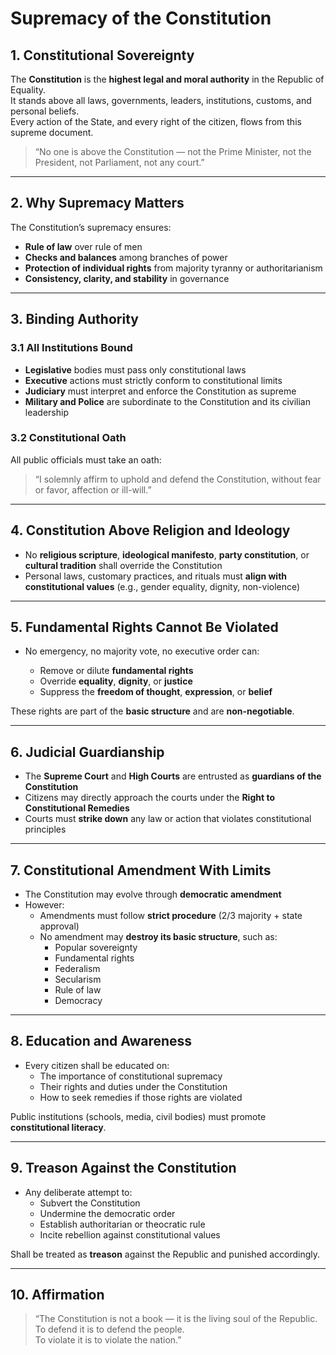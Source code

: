 # Supremacy of the Constitution

## 1. Constitutional Sovereignty

The **Constitution** is the **highest legal and moral authority** in the Republic of Equality.  
It stands above all laws, governments, leaders, institutions, customs, and personal beliefs.  
Every action of the State, and every right of the citizen, flows from this supreme document.

> “No one is above the Constitution — not the Prime Minister, not the President, not Parliament, not any court.”

---

## 2. Why Supremacy Matters

The Constitution’s supremacy ensures:

- **Rule of law** over rule of men
- **Checks and balances** among branches of power
- **Protection of individual rights** from majority tyranny or authoritarianism
- **Consistency, clarity, and stability** in governance

---

## 3. Binding Authority

### 3.1 All Institutions Bound

- **Legislative** bodies must pass only constitutional laws  
- **Executive** actions must strictly conform to constitutional limits  
- **Judiciary** must interpret and enforce the Constitution as supreme  
- **Military and Police** are subordinate to the Constitution and its civilian leadership

### 3.2 Constitutional Oath

All public officials must take an oath:

> “I solemnly affirm to uphold and defend the Constitution, without fear or favor, affection or ill-will.”

---

## 4. Constitution Above Religion and Ideology

- No **religious scripture**, **ideological manifesto**, **party constitution**, or **cultural tradition** shall override the Constitution
- Personal laws, customary practices, and rituals must **align with constitutional values** (e.g., gender equality, dignity, non-violence)

---

## 5. Fundamental Rights Cannot Be Violated

- No emergency, no majority vote, no executive order can:

  - Remove or dilute **fundamental rights**
  - Override **equality**, **dignity**, or **justice**
  - Suppress the **freedom of thought**, **expression**, or **belief**

These rights are part of the **basic structure** and are **non-negotiable**.

---

## 6. Judicial Guardianship

- The **Supreme Court** and **High Courts** are entrusted as **guardians of the Constitution**
- Citizens may directly approach the courts under the **Right to Constitutional Remedies**
- Courts must **strike down** any law or action that violates constitutional principles

---

## 7. Constitutional Amendment With Limits

- The Constitution may evolve through **democratic amendment**
- However:
  - Amendments must follow **strict procedure** (2/3 majority + state approval)
  - No amendment may **destroy its basic structure**, such as:
    - Popular sovereignty
    - Fundamental rights
    - Federalism
    - Secularism
    - Rule of law
    - Democracy

---

## 8. Education and Awareness

- Every citizen shall be educated on:
  - The importance of constitutional supremacy
  - Their rights and duties under the Constitution
  - How to seek remedies if those rights are violated

Public institutions (schools, media, civil bodies) must promote **constitutional literacy**.

---

## 9. Treason Against the Constitution

- Any deliberate attempt to:
  - Subvert the Constitution
  - Undermine the democratic order
  - Establish authoritarian or theocratic rule
  - Incite rebellion against constitutional values

Shall be treated as **treason** against the Republic and punished accordingly.

---

## 10. Affirmation

> “The Constitution is not a book — it is the living soul of the Republic.  
> To defend it is to defend the people.  
> To violate it is to violate the nation.”
